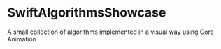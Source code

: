# SwiftAlgorithmsShowcase
A small collection of algorithms implemented in a visual way using Core Animation
